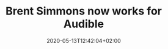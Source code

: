 ---
title: Brent Simmons now works for Audible
likeOf: https://inessential.com/2020/05/12/my_new_job
date: "2020-05-13T12:42:04+02:00"
tags: []

---